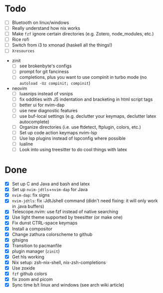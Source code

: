# Todo

* [ ] Bluetooth on linux/windows
* [ ] Really understand how nix works
* [ ] Make `fzf` ignore certain directories (e.g. Zotero, node\_modules, etc.)
* [ ] Rice rofi
* [ ] Switch from i3 to xmonad (haskell all the things!)
* [ ] `Xresources`
* zinit
  + [ ] see brokenbyte's configs
  + [ ] prompt for git fanciness
  + [ ] completions, plus you want to use compinit in turbo mode (no `autoload -Uz compinit; compinit`)
* neovim
  + [ ] luasnips instead of vsnips
  + [ ] fix oddities with JS indentation and bracketing in html script tags
  + [ ] better ui for nvim-dap
  + [ ] use new diagnostic features
  + [ ] use buf-local settings (e.g. declutter your keymaps, declutter latex autocomplete)
  + [ ] Organize directories (i.e. use ftdetect, ftplugin, colors, etc.)
  + [ ] Set up code action keymaps nvim-lsp
  + [ ] Use lsp plugins instead of lspconfig where possible
  + [ ] lualine
  + [ ] Look into using treesitter to do cool things with latex

# Done

* [X] Set up C and Java and bash and latex
* [X] Set up `nvim-jdtls`+`nvim-dap` for Java
* [X] `nvim-dap`: fix signs
* [X] `nvim-jdtls`: fix :JdtJshell command (didn't need fixing: it will only work in .java buffers)
* [X] Telescope.nvim: use fzf instead of native searching
* [X] Use light theme supported by treesitter (or make one)
* [X] Fix dunst CTRL-space keymaps
* [X] Install a compositor
* [X] Change zathura colorscheme to github
* [X] gitsigns
* [X] Transition to pacmanfile
* [X] plugin manager (`zinit`)
* [X] Get hls working
* [X] Nix setup: zsh-nix-shell, nix-zsh-completions
* [X] Use zoxide
* [X] `fzf` github colors
* [X] fix zoom and picom
* [X] Sync time b/t linux and windows (see arch wiki article)
